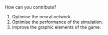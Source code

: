 How can you contribute?
1. Optimise the neural network.
2. Optimise the performance of the simulation.
3. Improve the graphic elements of the game.
